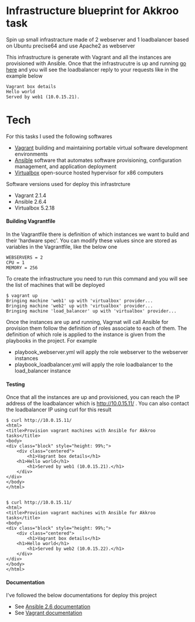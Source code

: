 # Infrastructure blueprint for Akkroo task
Spin up small infrastracture made of 2 webserver and 1 loadbalancer based on Ubuntu precise64 and use Apache2 as webserver

This infrastructure is generate with Vagrant and all the instances are provisioned with Ansible.
Once that the infrastrucutre is up and running [go here](http://10.0.15.11/) and you will see the loadbalancer reply to your requests like in the example below 


```
Vagrant box details
Hello world
Served by web1 (10.0.15.21).

```

# Tech
For this tasks I used the following softwares

* [Vagrant](https://www.vagrantup.com/) building and maintaining portable virtual software development environments
* [Ansible](https://www.ansible.com/) software that automates software provisioning, configuration management, and application deployment
* [Virtualbox](https://www.virtualbox.org) open-source hosted hypervisor for x86 computers

Software versions used for deploy this infrastrcture 

* Vagrant 2.1.4
* Ansible 2.6.4
* Virtualbox 5.2.18

#### Building Vagrantfile
In the Vagrantfile there is definition of which instances we want to build and their 'hardware spec'.
You can modify these values since are stored as variables in the Vagrantfile, like the below one
```
WEBSERVERS = 2
CPU = 1
MEMORY = 256
```
To create the infrastructure you need to run this command and you will see the list of machines that will be deployed
```
$ vagrant up
Bringing machine 'web1' up with 'virtualbox' provider...
Bringing machine 'web2' up with 'virtualbox' provider...
Bringing machine 'load_balancer' up with 'virtualbox' provider...
```

Once the instances are up and running, Vagrnat will call Ansible for provision them follow the definition of roles associate to each of them.
The definition of which role is applied to the instance is given from the playbooks in the project. For example
* playbook_webserver.yml will apply the role webserver to the webserver instances
* playbook_loadbalancer.yml will apply the role loadbalancer to the load_balancer instance

#### Testing 
Once that all the instances are up and provisioned, you can reach the IP address of the loadbalancer which is http://10.0.15.11/ .
You can also contact the loadbalancer IP using curl for this result
```
$ curl http://10.0.15.11/
<html>
<title>Provision vagrant machines with Ansible for Akkroo tasks</title>
<body>
<div class="block" style="height: 99%;">
    <div class="centered">
        <h1>Vagrant box details</h1>
	<h1>Hello world</h1>
        <h1>Served by web1 (10.0.15.21).</h1>
    </div>
</div>
</body>
</html>


$ curl http://10.0.15.11/
<html>
<title>Provision vagrant machines with Ansible for Akkroo tasks</title>
<body>
<div class="block" style="height: 99%;">
    <div class="centered">
        <h1>Vagrant box details</h1>
	<h1>Hello world</h1>
        <h1>Served by web2 (10.0.15.22).</h1>
    </div>
</div>
</body>
</html>
```

#### Documentation
I've followed the below documentations for deploy this project
* See [Ansible 2.6 documentation](https://docs.ansible.com/ansible/2.6/) 
* See [Vagrant documentation](https://www.vagrantup.com/docs/) 
